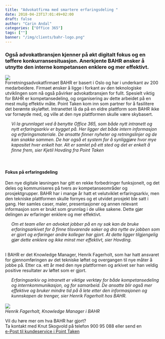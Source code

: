 ```yaml
---
title: "Advokatfirma med smartere erfaringsdeling "
date: 2018-04-23T17:01:49+02:00
draft: false
author: "Carin Andal"
categories: ["Office 365"]
tags: [""]
banner: "/img/clients/bahr-logo.png"
---
```


### Også advokatbransjen kjenner på økt digitalt fokus og en tøffere konkurransesituasjon. Anerkjente BAHR ønsker å utnytte den interne kompetansen enklere og mer effektivt.
<img class="img-fluid mt-3 mb-3" src="/img/blog/bahr-logo.png" /> <br>
Forretningsadvokatfirmaet BAHR er basert i Oslo og har i underkant av 200 medarbeidere. Firmaet ønsker å ligge i forkant av den teknologiske utviklingen som nå også påvirker advokatbransjen for fullt. Spesielt viktig for BAHR er kompetansedeling, og organisering av dette arbeidet på en mest mulig effektiv måte. Point Taken kom inn som partner for å fasilitere det berømte skyløftet. Intranettet lå da på en eldre plattform som BAHR ikke var fornøyde med, og ville at den nye plattformen skulle være skybasert. 
<br>
<div style="margin-left:20px;"><em>Vi la grunnlaget ved å benytte Office 365, som både nytt intranett og nytt erfaringsarkiv er bygget på. Her ligger det både intern informasjon og erfaringsmateriale. De ansatte finner nyheter og retningslinjer og de kan snakke sammen. De har også et system for å synliggjøre hvor mye kapasitet hver enkelt har. Alt er samlet på ett sted og det er enkelt å finne frem, sier Kjetil Hovding fra Point Taken </em></div><br>

<br>

#### Fokus på erfaringsdeling
Den nye digitale løsningen har gitt en rekke forbedringer funksjonelt, og det deles og kommuniseres på tvers av kompetanseområder og prosjektgrupper. BAHR har i mange år hatt et velutviklet erfaringsarkiv, men den tekniske plattformen skulle fornyes og et utvidet prosjekt ble satt i gang. Her samles caser, maler, presentasjoner og annen relevant informasjon som er brukt som grunnlag i de ulike sakene. Dette gjør delingen av erfaringer enklere og mer effektivt.

<div style="margin-left:20px;"><em>Om et team eller en advokat jobber på en ny sak kan de bruke erfaringsarkivet for å finne tilsvarende saker og dra nytte av jobben som er gjort og erfaringer andre kolleger har gjort. At dette ligger tilgjengelig gjør dette enklere og ikke minst mer effektivt, sier Hovding. </em></div><br>

I BAHR er det Knowledge Manager, Henrik Fagerholt, som har hatt ansvaret for gjennomføringen av det tekniske løftet og overgangen til nye måter å jobbe på. Etter ca. ett år med den nye plattformen og arkivet ser han veldig positive resultater av løftet som er gjort. 
<br>

<div style="margin-left:20px;"><em>Erfaringsarkiv og intranett er viktige verktøy for både kompetansedeling og internkommunikasjon, og for samarbeid. De ansatte blir også mer effektive og bruker mindre tid på å lete etter den informasjonen og kunnskapen de trenger, sier Henrik Fagerholt hos BAHR. </em></div><br>
<img class="img-fluid mt-3 mb-3" src="/img/blog/henrik.jpg" /> <br>
<em>Henrik Fagerholt, Knowledge Manager i BAHR</em>

Vil du høre mer om hva BAHR har gjort?
<br>
Ta kontakt med Knut Skogvold på telefon 900 95 088 eller send en <br>
<a href="kundeservice i pointtaken.no"  rel="nofollow" onclick="this.href='mailto:' + 'kundeservice' + '@' + 'pointtaken.no'">e-Post til kundeservice i Point Taken</a>
